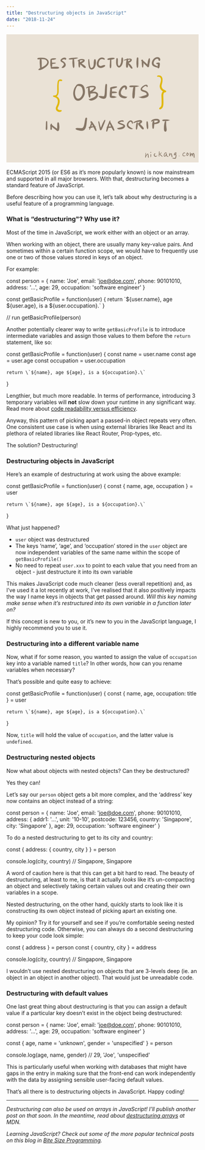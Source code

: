 ```yaml
---
title: "Destructuring objects in JavaScript"
date: "2018-11-24"
---
```


![Destructuring objects in JavaScript nick ang blog](images/Destructuring-objects-in-JavaScript-nick-ang-blog.png)

ECMAScript 2015 (or ES6 as it’s more popularly known) is now mainstream and supported in all major browsers. With that, destructuring becomes a standard feature of JavaScript.

Before describing how you can use it, let’s talk about why destructuring is a useful feature of a programming language.

### What is “destructuring"? Why use it?

Most of the time in JavaScript, we work either with an object or an array.

When working with an object, there are usually many key-value pairs. And sometimes within a certain function scope, we would have to frequently use one or two of those values stored in keys of an object.

For example:

const person = {
    name: 'Joe',
    email: 'joe@doe.com',
    phone: 90101010,
    address: '...',
    age: 29,
    occupation: 'software engineer'
}

const getBasicProfile = function(user) {
    return \`${user.name}, age ${user.age}, is a ${user.occupation}.\`
}

// run
getBasicProfile(person)

Another potentially clearer way to write `getBasicProfile` is to introduce intermediate variables and assign those values to them before the `return` statement, like so:

const getBasicProfile = function(user) {
    const name = user.name
    const age = user.age
    const occupation = user.occupation

    return \`${name}, age ${age}, is a ${occupation}.\`
}

Lengthier, but much more readable. In terms of performance, introducing 3 temporary variables will **not** slow down your runtime in any significant way. Read more about [code readability versus efficiency](/2018-11-16-code-readability-or-efficiency/).

Anyway, this pattern of picking apart a passed-in object repeats very often. One consistent use case is when using external libraries like React and its plethora of related libraries like React Router, Prop-types, etc.

The solution? Destructuring!

### Destructuring objects in JavaScript

Here’s an example of destructuring at work using the above example:

const getBasicProfile = function(user) {
    const {
        name,
        age,
        occupation
    } = user

    return \`${name}, age ${age}, is a ${occupation}.\`
}

What just happened?

- `user` object was destructured
- The keys ‘name’, ‘age’, and ‘occupation’ stored in the `user` object are now independent variables of the same name within the scope of `getBasicProfile()`
- No need to repeat `user.xxx` to point to each value that you need from an object - just destructure it into its own variable

This makes JavaScript code much cleaner (less overall repetition) and, as I’ve used it a lot recently at work, I’ve realised that it also positively impacts the way I name keys in objects that get passed around. _Will this key naming make sense when it’s restructured into its own variable in a function later on?_

If this concept is new to you, or it’s new to you in the JavaScript language, I highly recommend you to use it.

### Destructuring into a different variable name

Now, what if for some reason, you wanted to assign the value of `occupation` key into a variable named `title`? In other words, how can you rename variables when necessary?

That’s possible and quite easy to achieve:

const getBasicProfile = function(user) {
    const {
        name,
        age,
        occupation: title
    } = user

    return \`${name}, age ${age}, is a ${occupation}.\`
}

Now, `title` will hold the value of `occupation`, and the latter value is `undefined`.

### Destructuring nested objects

Now what about objects with nested objects? Can they be destructured?

Yes they can!

Let’s say our `person` object gets a bit more complex, and the ‘address’ key now contains an object instead of a string:

const person = {
    name: 'Joe',
    email: 'joe@doe.com',
    phone: 90101010,
    address: {
        addr1: '...',
        unit: '10-10',
        postcode: 123456,
        country: 'Singapore',
        city: 'Singapore'
    },
    age: 29,
    occupation: 'software engineer'
}

To do a nested destructuring to get to its city and country:

const {
    address: {
        country,
        city
    }
} = person

console.log(city, country)
// Singapore, Singapore

A word of caution here is that this can get a bit hard to read. The beauty of destructuring, at least to me, is that it actually _looks_ like it’s un-compacting an object and selectively taking certain values out and creating their own variables in a scope.

Nested destructuring, on the other hand, quickly starts to look like it is constructing its own object instead of picking apart an existing one.

My opinion? Try it for yourself and see if you’re comfortable seeing nested destructuring code. Otherwise, you can always do a second destructuring to keep your code look simple:

const { address } = person
const {
    country,
    city
} = address

console.log(city, country)
// Singapore, Singapore

I wouldn’t use nested destructuring on objects that are 3-levels deep (ie. an object in an object in another object). That would just be unreadable code.

### Destructuring with default values

One last great thing about destructuring is that you can assign a default value if a particular key doesn’t exist in the object being destructured:

const person = {
    name: 'Joe',
    email: 'joe@doe.com',
    phone: 90101010,
    address: '...',
    age: 29,
    occupation: 'software engineer'
}

const {
    age,
    name = 'unknown',
    gender = 'unspecified'
} = person

console.log(age, name, gender)
// 29, 'Joe', 'unspecified'

This is particularly useful when working with databases that might have gaps in the entry in making sure that the front-end can work independently with the data by assigning sensible user-facing default values.

That’s all there is to destructuring objects in JavaScript. Happy coding!

* * *

_Destructuring can also be used on arrays in JavaScript! I’ll publish another post on that soon. In the meantime, read about [destructuring arrays](https://developer.mozilla.org/en-US/docs/Web/JavaScript/Reference/Operators/Destructuring_assignment#Array_destructuring) at MDN._

_Learning JavaScript? Check out some of the more popular technical posts on this blog in [Bite Size Programming](https://www.nickang.com/bite-size-programming/)._
